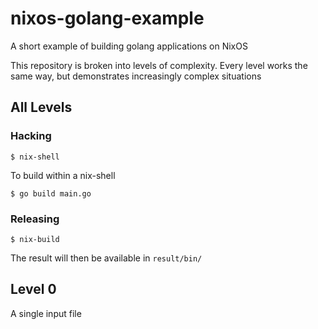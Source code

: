 # nixos-golang-example

A short example of building golang applications on NixOS

This repository is broken into levels of complexity. Every level works the same way, but demonstrates increasingly complex situations

## All Levels

### Hacking

```shell
$ nix-shell
```

To build within a nix-shell

```shell
$ go build main.go
```

### Releasing

```shell
$ nix-build
```

The result will then be available in `result/bin/`

## Level 0

A single input file
